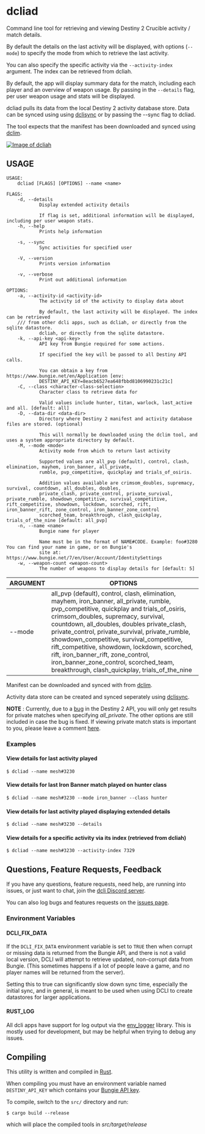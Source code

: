 # dcliad

Command line tool for retrieving and viewing Destiny 2 Crucible activity / match details.

By default the details on the last activity will be displayed, with options (`--mode`) to specify the mode from which to retrieve the last activity.

You can also specify the specific activity via the `--activity-index` argument. The index can be retrieved from dcliah.

By default, the app will display summary data for the match, including each player and an overview of weapon usage. By passing in the `--details` flag, per user weapon usage and stats will be displayed.

dcliad pulls its data from the local Destiny 2 activity database store. Data can be synced using using [dclisync](https://github.com/mikechambers/dcli/tree/main/src/dclisync) or by passing the --sync flag to dcliad.

The tool expects that the manifest has been downloaded and synced using [dclim](https://github.com/mikechambers/dcli/tree/main/src/dclim).

[![Image of dcliah](../../images/dcliad_sm.png)](../../images/dcliad.png)

## USAGE

```
USAGE:
    dcliad [FLAGS] [OPTIONS] --name <name>

FLAGS:
    -d, --details
            Display extended activity details

            If flag is set, additional information will be displayed, including per user weapon stats.
    -h, --help
            Prints help information

    -s, --sync
            Sync activities for specified user

    -V, --version
            Prints version information

    -v, --verbose
            Print out additional information

OPTIONS:
    -a, --activity-id <activity-id>
            The activity id of the activity to display data about

            By default, the last activity will be displayed. The index can be retrieved
    /// from other dcli apps, such as dcliah, or directly from the sqlite datastore.
            dcliah, or directly from the sqlite datastore.
    -k, --api-key <api-key>
            API key from Bungie required for some actions.

            If specified the key will be passed to all Destiny API calls.

            You can obtain a key from https://www.bungie.net/en/Application [env:
            DESTINY_API_KEY=8eacb6527ea648fbbd8106990231c21c]
    -C, --class <character-class-selection>
            Character class to retrieve data for

            Valid values include hunter, titan, warlock, last_active and all. [default: all]
    -D, --data-dir <data-dir>
            Directory where Destiny 2 manifest and activity database files are stored. (optional)

            This will normally be downloaded using the dclim tool, and uses a system appropriate directory by default.
    -M, --mode <mode>
            Activity mode from which to return last activity

            Supported values are all_pvp (default), control, clash, elimination, mayhem, iron_banner, all_private,
            rumble, pvp_competitive, quickplay and trials_of_osiris.

            Addition values available are crimsom_doubles, supremacy, survival, countdown, all_doubles, doubles,
            private_clash, private_control, private_survival, private_rumble, showdown_competitive, survival_competitive, rift_competitive, showdown, lockdown, scorched, rift, iron_banner_rift, zone_control, iron_banner_zone_control
            scorched_team, breakthrough, clash_quickplay, trials_of_the_nine [default: all_pvp]
    -n, --name <name>
            Bungie name for player

            Name must be in the format of NAME#CODE. Example: foo#3280 You can find your name in game, or on Bungie's
            site at: https://www.bungie.net/7/en/User/Account/IdentitySettings
    -w, --weapon-count <weapon-count>
            The number of weapons to display details for [default: 5]
```

| ARGUMENT | OPTIONS                                                                                                                                                                                                                                                                                                                                                                                                                                                                                                         |
| -------- | --------------------------------------------------------------------------------------------------------------------------------------------------------------------------------------------------------------------------------------------------------------------------------------------------------------------------------------------------------------------------------------------------------------------------------------------------------------------------------------------------------------- |
| --mode   | all_pvp (default), control, clash, elimination, mayhem, iron_banner, all_private, rumble, pvp_competitive, quickplay and trials_of_osiris, crimsom_doubles, supremacy, survival, countdown, all_doubles, doubles private_clash, private_control, private_survival, private_rumble, showdown_competitive, survival_competitive, rift_competitive, showdown, lockdown, scorched, rift, iron_banner_rift, zone_control, iron_banner_zone_control, scorched_team, breakthrough, clash_quickplay, trials_of_the_nine |

Manifest can be downloaded and synced with from [dclim](https://github.com/mikechambers/dcli/tree/main/src/dclim).

Activity data store can be created and synced seperately using [dclisync](https://github.com/mikechambers/dcli/tree/main/src/dclisync).

**NOTE** : Currently, due to a [bug](https://github.com/Bungie-net/api/issues/1386) in the Destiny 2 API, you will only get results for private matches when specifying _all_private_. The other options are still included in case the bug is fixed. If viewing private match stats is important to you, please leave a comment [here](https://github.com/mikechambers/dcli/issues/10).

### Examples

#### View details for last activity played

```
$ dcliad --name mesh#3230
```

#### View details for last Iron Banner match played on hunter class

```
$ dcliad --name mesh#3230 --mode iron_banner --class hunter
```

#### View details for last activity played displaying extended details

```
$ dcliad --name mesh#3230 --details
```

#### View details for a specific activity via its index (retrieved from dcliah)

```
$ dcliad --name mesh#3230 --activity-index 7329
```

## Questions, Feature Requests, Feedback

If you have any questions, feature requests, need help, are running into issues, or just want to chat, join the [dcli Discord server](https://discord.gg/2Y8bV2Mq3p).

You can also log bugs and features requests on the [issues page](https://github.com/mikechambers/dcli/issues).

### Environment Variables

#### DCLI_FIX_DATA

If the `DCLI_FIX_DATA` environment variable is set to `TRUE` then when corrupt or missing data is returned from the Bungie API, and there is not a valid local version, DCLI will attempt to retrieve updated, non-corrupt data from Bungie. (This sometimes happens if a lot of people leave a game, and no player names will be returned from the server).

Setting this to true can significantly slow down sync time, especially the initial sync, and in general, is meant to be used when using DCLI to create datastores for larger applications.

#### RUST_LOG

All dcli apps have support for log output via the [env_logger](https://docs.rs/env_logger/0.9.3/env_logger/) library. This is mostly used for development, but may be helpful when trying to debug any issues.

## Compiling

This utility is written and compiled in [Rust](https://www.rust-lang.org/).

When compiling you must have an environment variable named `DESTINY_API_KEY` which contains your [Bungie API key](https://www.bungie.net/en/Application).

To compile, switch to the `src/` directory and run:

```
$ cargo build --release
```

which will place the compiled tools in _src/target/release_

